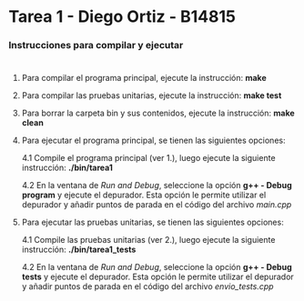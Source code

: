 # Tarea 1 - Diego Ortiz - B14815
### Instrucciones para compilar y ejecutar
#
1. Para compilar el programa principal, ejecute la instrucción: **make**

2. Para compilar las pruebas unitarias, ejecute la instrucción: **make test**

3. Para borrar la carpeta bin y sus contenidos, ejecute la instrucción: **make clean**

4. Para ejecutar el programa principal, se tienen las siguientes opciones:

    4.1 Compile el programa principal (ver 1.), luego ejecute la siguiente instrucción: **./bin/tarea1**

    4.2 En la ventana de *Run and Debug*, seleccione la opción **g++ - Debug program** y ejecute el depurador. Esta opción le permite utilizar el depurador y añadir puntos de parada en el código del archivo *main.cpp*

5. Para ejecutar las pruebas unitarias, se tienen las siguientes opciones:

    4.1 Compile las pruebas unitarias (ver 2.), luego ejecute la siguiente instrucción: **./bin/tarea1_tests**

    4.2 En la ventana de *Run and Debug*, seleccione la opción **g++ - Debug tests** y ejecute el depurador. Esta opción le permite utilizar el depurador y añadir puntos de parada en el código del archivo *envio_tests.cpp*

